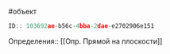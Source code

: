 #объект

```javascript
ID:: 103692ae-b56c-4bba-2dae-e2702906e151
```

Определения:: [[Опр. Прямой на плоскости]]